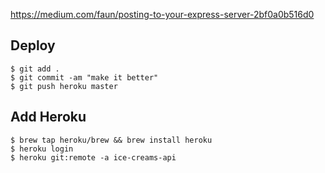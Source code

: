 https://medium.com/faun/posting-to-your-express-server-2bf0a0b516d0

## Deploy
```
$ git add .
$ git commit -am "make it better"
$ git push heroku master
```

## Add Heroku 
```
$ brew tap heroku/brew && brew install heroku
$ heroku login
$ heroku git:remote -a ice-creams-api
```